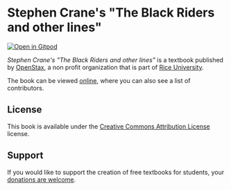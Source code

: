 # Stephen Crane's "The Black Riders and other lines"

[![Open in Gitpod](https://gitpod.io/button/open-in-gitpod.svg)](https://gitpod.io/from-referrer/)

_Stephen Crane's "The Black Riders and other lines"_ is a textbook published by [OpenStax](https://openstax.org/), a non profit organization that is part of [Rice University](https://www.rice.edu/).

The book can be viewed [online](https://github.com/cnx-user-books/cnxbook-stephen-crane-s-the-black-riders-and-other-lines/releases/latest), where you can also see a list of contributors.

## License
This book is available under the [Creative Commons Attribution License](./LICENSE) license.

## Support
If you would like to support the creation of free textbooks for students, your [donations are welcome](https://riceconnect.rice.edu/donation/support-openstax-banner).
